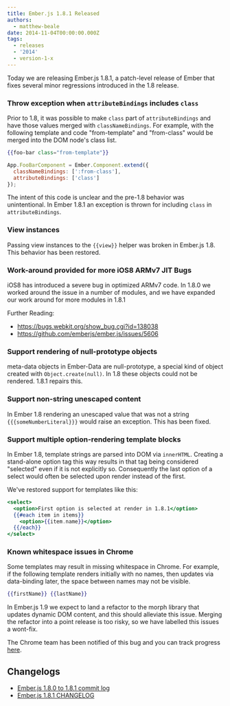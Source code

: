 ```yaml
---
title: Ember.js 1.8.1 Released
authors:
  - matthew-beale
date: 2014-11-04T00:00:00.000Z
tags:
  - releases
  - '2014'
  - version-1-x
---
```



Today we are releasing Ember.js 1.8.1, a patch-level release of Ember that
fixes several minor regressions introduced in the 1.8 release.

### Throw exception when `attributeBindings` includes `class`

Prior to 1.8, it was possible to make `class` part of `attributeBindings` and have
those values merged with `classNameBindings`. For example, with the following template
and code "from-template" and "from-class" would be merged into the DOM node's class
list.

```handlebars
{{foo-bar class="from-template"}}
```

```js
App.FooBarComponent = Ember.Component.extend({
  classNameBindings: [':from-class'],
  attributeBindings: ['class']
});
```

The intent of this code is unclear and the pre-1.8 behavior was unintentional. In Ember
1.8.1 an exception is thrown for including `class` in `attributeBindings`.

### View instances

Passing view instances to the `{{view}}` helper was broken in Ember.js 1.8. This behavior
has been restored.

### Work-around provided for more iOS8 ARMv7 JIT Bugs

iOS8 has introduced a severe bug in optimized ARMv7 code. In 1.8.0 we worked around the issue
in a number of modules, and we have expanded our work around for more modules in 1.8.1

Further Reading:

- https://bugs.webkit.org/show_bug.cgi?id=138038
- https://github.com/emberjs/ember.js/issues/5606

### Support rendering of null-prototype objects

meta-data objects in Ember-Data are null-prototype, a special kind of object created
with `Object.create(null)`. In 1.8 these objects could not be rendered. 1.8.1 repairs
this.

### Support non-string unescaped content

In Ember 1.8 rendering an unescaped value that was not a string `{{{someNumberLiteral}}}`
would raise an exception. This has been fixed.

### Support multiple option-rendering template blocks

In Ember 1.8, template strings are parsed into DOM via `innerHTML`. Creating a stand-alone
option tag this way results in that tag being considered "selected" even if it is not
explicitly so. Consequently the last option of a select would often be selected upon
render instead of the first.

We've restored support for templates like this:

```handlebars
<select>
  <option>First option is selected at render in 1.8.1</option>
  {{#each item in items}}
    <option>{{item.name}}</option>
  {{/each}}
</select>
```

### Known whitespace issues in Chrome

Some templates may result in missing whitespace in Chrome. For example,
if the following template renders initially with no names, then updates
via data-binding later, the space between names may not be visible.

```handlebars
{{firstName}} {{lastName}}
```

In Ember.js 1.9 we expect to land a refactor to the morph library that
updates dynamic DOM content, and this should alleviate this issue. Merging
the refactor into a point release is
too risky, so we have labelled this issues a wont-fix.

The Chrome team has been notified of this bug and you can track
progress [here](https://code.google.com/p/chromium/issues/detail?id=428313).

## Changelogs

- [Ember.js 1.8.0 to 1.8.1 commit log](https://github.com/emberjs/ember.js/compare/v1.8.0...stable)
- [Ember.js 1.8.1 CHANGELOG](https://github.com/emberjs/ember.js/blob/v1.8.1/CHANGELOG.md)

